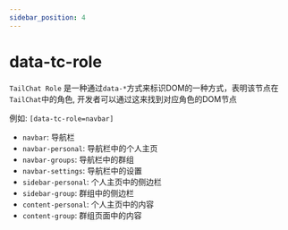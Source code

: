 ```yaml
---
sidebar_position: 4
---
```


# data-tc-role

`TailChat Role` 是一种通过`data-*`方式来标识DOM的一种方式，表明该节点在`TailChat`中的角色, 开发者可以通过这来找到对应角色的DOM节点

例如: `[data-tc-role=navbar]`

- `navbar`: 导航栏
- `navbar-personal`: 导航栏中的个人主页
- `navbar-groups`: 导航栏中的群组
- `navbar-settings`: 导航栏中的设置
- `sidebar-personal`: 个人主页中的侧边栏
- `sidebar-group`: 群组中的侧边栏
- `content-personal`: 个人主页中的内容
- `content-group`: 群组页面中的内容
